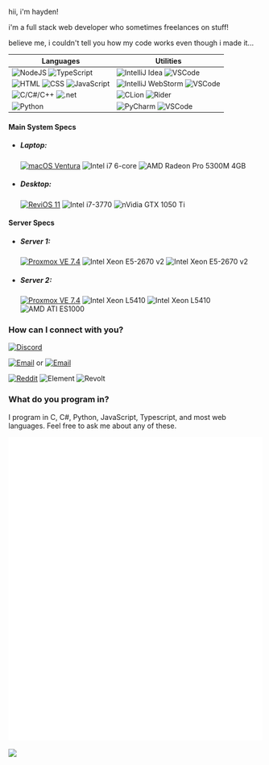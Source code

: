 hii, i'm hayden!

i'm a full stack web developer who sometimes freelances on stuff! 

believe me, i couldn't tell you how my code works even though i made it...

| Languages | Utilities |
|--|--|
| ![NodeJS](https://img.shields.io/badge/NodeJS-darkgreen?labelColor=black&logo=node.js) ![TypeScript](https://img.shields.io/badge/TypeScript-blue?labelColor=black&logo=typescript) | ![IntelliJ Idea](https://img.shields.io/badge/IntelliJ%20Idea-blue?labelColor=black&logo=intellij-idea) ![VSCode](https://img.shields.io/badge/Visual%20Studio%20Code-teal?labelColor=black&logo=visual-studio-code) |
| ![HTML](https://img.shields.io/badge/HTML-orange?labelColor=black&logo=html5) ![CSS](https://img.shields.io/badge/CSS-white?labelColor=black&logo=css3) ![JavaScript](https://img.shields.io/badge/JavaScript-yellow?labelColor=black&logo=javascript) | ![IntelliJ WebStorm](https://img.shields.io/badge/WebStorm-blue?labelColor=black&logo=webstorm) ![VSCode](https://img.shields.io/badge/Visual%20Studio%20Code-teal?labelColor=black&logo=visual-studio-code)
| ![C/C#/C++](https://img.shields.io/badge/C%2FC%23%2FC%2B%2B-lightblue?labelColor=black&logo=c) ![.net](https://img.shields.io/badge/.NET-teal?labelColor=black&logo=.net) | ![CLion](https://img.shields.io/badge/CLion-blue?labelColor=black&logo=clion) ![Rider](https://img.shields.io/badge/JetBrains%20Rider-teal?labelColor=black&logo=rider)
| ![Python](https://img.shields.io/badge/Python-blue?labelColor=black&logo=python) | ![PyCharm](https://img.shields.io/badge/PyCharm-blue?labelColor=black&logo=pycharm) ![VSCode](https://img.shields.io/badge/Visual%20Studio%20Code-teal?labelColor=black&logo=visual-studio-code)

#### Main System Specs

* ##### Laptop:

  [![macOS Ventura](https://img.shields.io/badge/macOS-Sonoma-purple?labelColor=black&logo=macos)](https://www.apple.com/macos/ventura/)
  ![Intel i7 6-core](https://img.shields.io/badge/i7-6%20core-blueviolet?labelColor=black&logo=intel)
  ![AMD Radeon Pro 5300M 4GB](https://img.shields.io/badge/Radeon%20Pro-5300M%204GB-red?labelColor=black&logo=amd)

* ##### Desktop:

  [![ReviOS 11](https://img.shields.io/badge/ReviOS-11-red?labelColor=black&logo=windows)](https://revi.cc)
  ![Intel i7-3770](https://img.shields.io/badge/i7-3770-blueviolet?labelColor=black&logo=intel)
  ![nVidia GTX 1050 Ti](https://img.shields.io/badge/GTX-1050%20Ti-green?labelColor=black&logo=nvidia)

#### Server Specs

* ##### Server 1:
  
  [![Proxmox VE 7.4](https://img.shields.io/badge/Proxmox%20VE-7.4-orange?labelColor=black&logo=proxmox)](https://www.proxmox.com/en/downloads/proxmox-virtual-environment/iso)
  ![Intel Xeon E5-2670 v2](https://img.shields.io/badge/Xeon-E5--2670%20v2-blueviolet?labelColor=black&logo=intel)
  ![Intel Xeon E5-2670 v2](https://img.shields.io/badge/Xeon-E5--2670%20v2-blueviolet?labelColor=black&logo=intel)

* ##### Server 2:

  [![Proxmox VE 7.4](https://img.shields.io/badge/Proxmox%20VE-7.4-orange?labelColor=black&logo=proxmox)](https://www.proxmox.com/en/downloads/proxmox-virtual-environment/iso)
  ![Intel Xeon L5410](https://img.shields.io/badge/Xeon-L5410-blueviolet?labelColor=black&logo=intel)
  ![Intel Xeon L5410](https://img.shields.io/badge/Xeon-L5410-blueviolet?labelColor=black&logo=intel)
  ![AMD ATI ES1000](https://img.shields.io/badge/ATI-ES1000-red?labelColor=black&logo=amd)

### How can I connect with you?

[![Discord](https://lanyard.cnrad.dev/api/834894431861473340?bg=5c1fcf)](https://discord.com/users/834894431861473340)

[![Email](https://img.shields.io/badge/Email-meow@reoccur.cat-blue?logo=icloud&style=flat&labelColor=black)](mailto:meow@reoccur.cat)  or  [![Email](https://img.shields.io/badge/Email-reoccurcat@gmail.com-blue?logo=gmail&style=flat&labelColor=black)](mailto:reoccurcat@gmail.com)

[![Reddit](https://img.shields.io/badge/Reddit-u/reoccurcat-FF4500?logo=reddit&style=flat&labelColor=black)](https://www.reddit.com/user/reoccurcat/)
![Element](https://img.shields.io/badge/Element-@reoccurcat:catgirl.cloud-darkgreen?logo=element&style=flat&labelColor=black)
![Revolt](https://img.shields.io/badge/Revolt-%40reoccurcat%233891-red?logo=messenger&style=flat&labelColor=black)

### What do you program in?
I program in C, C#, Python, JavaScript, Typescript, and most web languages. Feel free to ask me about any of these.

![Metrics](./github-metrics.svg)

![](https://hit.yhype.me/github/profile?user_id=84601340)
